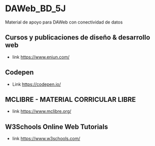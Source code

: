 # DAWeb_BD_5J
Material de apoyo para DAWeb con conectividad de datos

## Cursos y publicaciones de diseño & desarrollo web
- link https://www.eniun.com/
## Codepen
- Link https://codepen.io/
## MCLIBRE - MATERIAL CORRICULAR LIBRE
- link https://www.mclibre.org/
## W3Schools Online Web Tutorials
- link https://www.w3schools.com/
